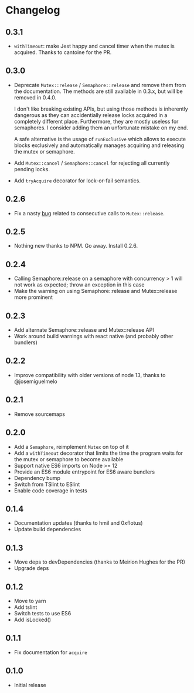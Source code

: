 # Changelog

## 0.3.1

* `withTimeout`: make Jest happy and cancel timer when the mutex is acquired.
  Thanks to cantoine for the PR.

## 0.3.0

 * Deprecate `Mutex::release` / `Semaphore::release` and remove them from the
   documentation. The methods are still available in 0.3.x, but will be removed in
   0.4.0.

   I don't like breaking existing APIs, but using those methods is inherently
   dangerous as they can accidentially release locks acquired in a completely
   different place. Furthermore, they are mostly useless for semaphores. I consider
   adding them an unfortunate mistake on my end.

   A safe alternative is the usage of `runExclusive` which allows to execute
   blocks exclusively and automatically manages acquiring and releasing the
   mutex or semaphore.
 * Add `Mutex::cancel` / `Semaphore::cancel` for rejecting all currently pending
   locks.
 * Add `tryAcquire` decorator for lock-or-fail semantics.

## 0.2.6

 * Fix a nasty [bug](https://github.com/DirtyHairy/async-mutex/issues/27) related to
   consecutive calls to `Mutex::release`.

## 0.2.5

 * Nothing new thanks to NPM. Go away. Install 0.2.6.

## 0.2.4

 * Calling Semaphore::release on a semaphore with concurrency > 1 will not work
   as expected; throw an exception in this case
 * Make the warning on using Semaphore::release and Mutex::release more prominent

## 0.2.3

 * Add alternate Semaphore::release and Mutex::release API
 * Work around build warnings with react native (and probably other bundlers)

## 0.2.2

 * Improve compatibility with older versions of node 13, thanks to @josemiguelmelo

## 0.2.1

 * Remove sourcemaps

## 0.2.0

 * Add a `Semaphore`, reimplement `Mutex` on top of it
 * Add a `withTimeout` decorator that limits the time the program waits
   for the mutex or semaphore to become available
 * Support native ES6 imports on Node >= 12
 * Provide an ES6 module entrypoint for ES6 aware bundlers
 * Dependency bump
 * Switch from TSlint to ESlint
 * Enable code coverage in tests

## 0.1.4

 * Documentation updates (thanks to hmil and 0xflotus)
 * Update build dependencies

## 0.1.3

 * Move deps to devDependencies (thanks to Meirion Hughes for the PR)
 * Upgrade deps

## 0.1.2

 * Move to yarn
 * Add tslint
 * Switch tests to use ES6
 * Add isLocked()

## 0.1.1

 * Fix documentation for `acquire`

## 0.1.0

 * Initial release
